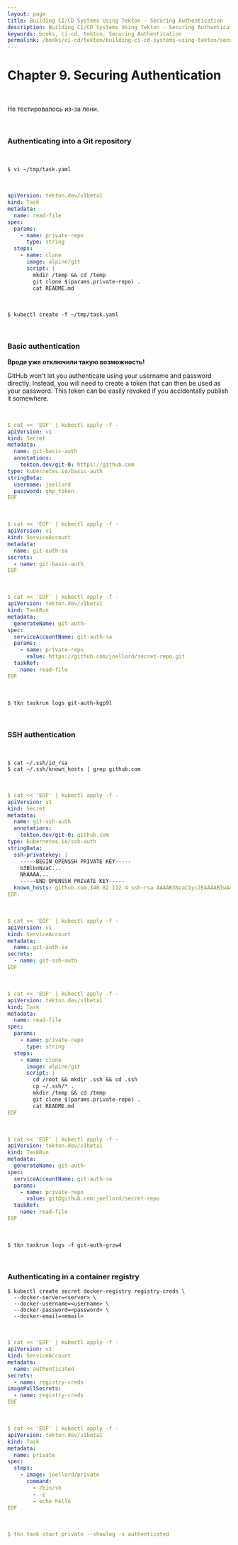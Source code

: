 ```yaml
---
layout: page
title: Building CI/CD Systems Using Tekton - Securing Authentication
description: Building CI/CD Systems Using Tekton - Securing Authentication
keywords: books, ci-cd, tekton, Securing Authentication
permalink: /books/ci-cd/tekton/building-ci-cd-systems-using-tekton/securing-authentication/
---
```


# Chapter 9. Securing Authentication

<br/>

Не тестировалось из-за лени.

<br/>

### Authenticating into a Git repository

<br/>

```
$ vi ~/tmp/task.yaml
```

<br/>

```yaml
apiVersion: tekton.dev/v1beta1
kind: Task
metadata:
  name: read-file
spec:
  params:
    - name: private-repo
      type: string
  steps:
    - name: clone
      image: alpine/git
      script: |
        mkdir /temp && cd /temp
        git clone $(params.private-repo) .
        cat README.md
```

<br/>

```
$ kubectl create -f ~/tmp/task.yaml
```

<br/>

### Basic authentication

**Вроде уже отключили такую возможность!**

GitHub won't let you authenticate using your username and password directly. Instead, you will need to create a token that can then be used as your password. This token can be easily revoked if you accidentally publish it somewhere.

<br/>

```yaml
$ cat << 'EOF' | kubectl apply -f -
apiVersion: v1
kind: Secret
metadata:
  name: git-basic-auth
  annotations:
    tekton.dev/git-0: https://github.com
type: kubernetes.io/basic-auth
stringData:
  username: joellord
  password: ghp_token
EOF
```

<br/>

```yaml
$ cat << 'EOF' | kubectl apply -f -
apiVersion: v1
kind: ServiceAccount
metadata:
  name: git-auth-sa
secrets:
  - name: git-basic-auth
EOF
```

<br/>

```yaml
$ cat << 'EOF' | kubectl apply -f -
apiVersion: tekton.dev/v1beta1
kind: TaskRun
metadata:
  generateName: git-auth-
spec:
  serviceAccountName: git-auth-sa
  params:
    - name: private-repo
      value: https://github.com/joellord/secret-repo.git
  taskRef:
    name: read-file
EOF
```

<br/>

```
$ tkn taskrun logs git-auth-kgp9l
```

<br/>

### SSH authentication

<br/>

```
$ cat ~/.ssh/id_rsa
$ cat ~/.ssh/known_hosts | grep github.com
```

<br/>

```yaml
$ cat << 'EOF' | kubectl apply -f -
apiVersion: v1
kind: Secret
metadata:
  name: git-ssh-auth
  annotations:
    tekton.dev/git-0: github.com
type: kubernetes.io/ssh-auth
stringData:
  ssh-privatekey: |
    -----BEGIN OPENSSH PRIVATE KEY-----
    b3BlbnNzaC...
    NhAAAA...
    -----END OPENSSH PRIVATE KEY-----
  known_hosts: github.com,140.82.112.4 ssh-rsa AAAAB3NzaC1yc2EAAAABIwAAAQEAq2A7hRGmdnm9tUDbO9IDSwBK6TbQa+PXYPCPy6rbTrTtw7PHkccKrpp0yVhp5HdEIcKr6pLlVDBfOLX9QUsyCOV0wzfjIJNlGEYsdlLJizHhbn2mUjvSAHQqZETYP81eFzLQNnPHt4EVVUh7VfDESU84KezmD5QlWpXLmvU31/yMf+Se8xhHTvKSCZIFImWwoG6mbUoWf9nzpIoaSjB+weqqUUmpaaasXVal72J+UX2B+2RPW3RcT0eOzQgqlJL3RKrTJvdsjE3JEAvGq3lGHSZXy28G3skua2SmVi/w4yCE6gbODqnTWlg7+wC604ydGXA8VJiS5ap43JXiUFFAaQ==
EOF
```

<br/>

```yaml
$ cat << 'EOF' | kubectl apply -f -
apiVersion: v1
kind: ServiceAccount
metadata:
  name: git-auth-sa
secrets:
  - name: git-ssh-auth
EOF
```

<br/>

```yaml
$ cat << 'EOF' | kubectl apply -f -
apiVersion: tekton.dev/v1beta1
kind: Task
metadata:
  name: read-file
spec:
  params:
    - name: private-repo
      type: string
  steps:
    - name: clone
      image: alpine/git
      script: |
        cd /root && mkdir .ssh && cd .ssh
        cp ~/.ssh/* .
        mkdir /temp && cd /temp
        git clone $(params.private-repo) .
        cat README.md
EOF
```

<br/>

```yaml
$ cat << 'EOF' | kubectl apply -f -
apiVersion: tekton.dev/v1beta1
kind: TaskRun
metadata:
  generateName: git-auth-
spec:
  serviceAccountName: git-auth-sa
  params:
    - name: private-repo
      value: git@github.com:joellord/secret-repo
  taskRef:
    name: read-file
EOF
```

<br/>

```
$ tkn taskrun logs -f git-auth-grzw4
```

<br/>

### Authenticating in a container registry

```
$ kubectl create secret docker-registry registry-creds \
  --docker-server=<server> \
  --docker-username=<username> \
  --docker-password=<password> \
  --docker-email=<email>
```

<br/>

```yaml
$ cat << 'EOF' | kubectl apply -f -
apiVersion: v1
kind: ServiceAccount
metadata:
  name: authenticated
secrets:
  - name: registry-creds
imagePullSecrets:
  - name: registry-creds
EOF
```

<br/>

```yaml
$ cat << 'EOF' | kubectl apply -f -
apiVersion: tekton.dev/v1beta1
kind: Task
metadata:
  name: private
spec:
  steps:
    - image: joellord/private
      command:
        - /bin/sh
        - -c
        - echo hello
EOF
```

<br/>

```yaml
$ tkn task start private --showlog -s authenticated
```

